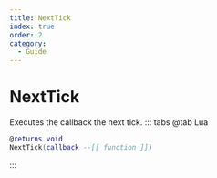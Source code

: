 ```yaml
---
title: NextTick
index: true
order: 2
category:
  - Guide
---
```


# NextTick
Executes the callback the next tick.
::: tabs
@tab Lua
```lua
@returns void
NextTick(callback --[[ function ]])
```

:::